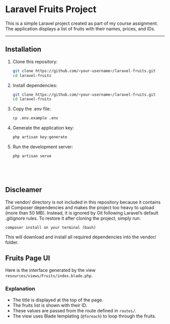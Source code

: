 # Laravel Fruits Project

This is a simple Laravel project created as part of my course assignment.  
The application displays a list of fruits with their names, prices, and IDs.

---

## Installation

1. Clone this repository:
   ```bash
   git clone https://github.com/<your-username>/laravel-fruits.git
   cd laravel-fruits
2. Install dependencies:
   ```bash
   git clone https://github.com/<your-username>/laravel-fruits.git
   cd laravel-fruits
3. Copy the .env file:
   ```bash
   cp .env.example .env
4. Generate the application key:
   ```bash
   php artisan key:generate
5. Run the development server:
   ```bash
   php artisan serve
    



   

## Discleamer

The vendor/ directory is not included in this repository because it contains all Composer dependencies and makes the project too heavy to upload (more than 50 MB).
Instead, it is ignored by Git following Laravel’s default .gitignore rules.
To restore it after cloning the project, simply run: 

    composer install on your terminal (bash)

This will download and install all required dependencies into the vendor/ folder.



## Fruits Page UI

Here is the interface generated by the view `resources/views/Fruits/index.blade.php`.





### Explanation
- The title is displayed at the top of the page.  
- The fruits list is shown with their ID.  
- These values are passed from the route defined in `routes/`.  
- The view uses Blade templating (`@foreach`) to loop through the fruits.

    



